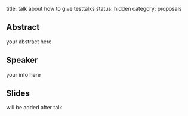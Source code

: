 title: talk about how to give testtalks
status: hidden
category: proposals

Abstract
---------
your abstract here

Speaker
-------
your info here

Slides
------
will be added after talk
